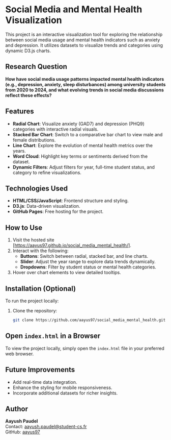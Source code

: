 # Social Media and Mental Health Visualization

This project is an interactive visualization tool for exploring the relationship between social media usage and mental health indicators such as anxiety and depression. It utilizes datasets to visualize trends and categories using dynamic D3.js charts.


## Research Question

**How have social media usage patterns impacted mental health indicators (e.g., depression, anxiety, sleep disturbances) among university students from 2020 to 2024, and what evolving trends in social media discussions reflect these effects?**

## Features
- **Radial Chart**: Visualize anxiety (GAD7) and depression (PHQ9) categories with interactive radial visuals.
- **Stacked Bar Chart**: Switch to a comparative bar chart to view male and female distributions.
- **Line Chart**: Explore the evolution of mental health metrics over the years.
- **Word Cloud**: Highlight key terms or sentiments derived from the dataset.
- **Dynamic Filters**: Adjust filters for year, full-time student status, and category to refine visualizations.

## Technologies Used
- **HTML/CSS/JavaScript**: Frontend structure and styling.
- **D3.js**: Data-driven visualization.
- **GitHub Pages**: Free hosting for the project.

## How to Use
1. Visit the hosted site [https://aayus97.github.io/social_media_mental_health/].
2. Interact with the following:
   - **Buttons**: Switch between radial, stacked bar, and line charts.
   - **Slider**: Adjust the year range to explore data trends dynamically.
   - **Dropdowns**: Filter by student status or mental health categories.
3. Hover over chart elements to view detailed tooltips.

## Installation (Optional)
To run the project locally:
1. Clone the repository:
   ```bash
   git clone https://github.com/aayus97/social_media_mental_health.git


## Open `index.html` in a Browser

To view the project locally, simply open the `index.html` file in your preferred web browser.

## Future Improvements
- Add real-time data integration.
- Enhance the styling for mobile responsiveness.
- Incorporate additional datasets for richer insights.

## Author
**Aayush Paudel**  
Contact: [aayush.paudel@student-cs.fr](mailto:aayush.paudel@student-cs.fr)  
GitHub: [aayus97](https://github.com/aayus97)

